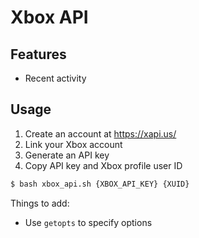 # Xbox API

## Features
* Recent activity

## Usage
1. Create an account at https://xapi.us/
2. Link your Xbox account
3. Generate an API key
4. Copy API key and Xbox profile user ID

```bash
$ bash xbox_api.sh {XBOX_API_KEY} {XUID}
```

Things to add:

* Use `getopts` to specify options

